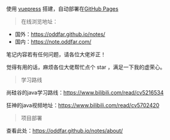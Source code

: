 使用 [vuepress](https://vuepress.vuejs.org/zh) 搭建，自动部署在[GitHub Pages](https://pages.github.com/) 



>  在线浏览地址：

- 国外：<https://oddfar.github.io/notes/>
- 国内：<https://note.oddfar.com/>

笔记内容若有任何问题，请各位大佬斧正！

觉得有用的话，麻烦各位大佬帮忙点个 star ，满足一下我的虚荣心。



> 学习路线

尚硅谷的java学习路线：<https://www.bilibili.com/read/cv5216534>

狂神的java视频地址：<https://www.bilibili.com/read/cv5702420>



>  项目部署

查看此处：<https://oddfar.github.io/notes/about/>


